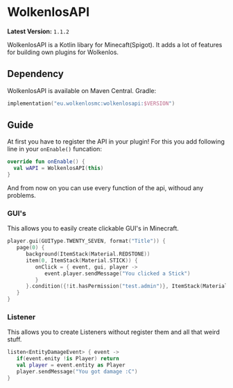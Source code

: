 # WolkenlosAPI
**Latest Version:** `1.1.2`

WolkenlosAPI is a Kotlin libary for Minecaft(Spigot). It adds a lot of features for 
building own plugins for Wolkenlos. 

## Dependency
WolkenlosAPI is available on Maven Central.
Gradle:
```kt
implementation("eu.wolkenlosmc:wolkenlosapi:$VERSION")
```
## Guide
At first you have to register the API in your plugin! For this you add following line
in your `onEnable()` funcation:
```kt
override fun onEnable() {
  val wAPI = WolkenlosAPI(this)
}
```
And from now on you can use every function of the api, withoud any problems.

### GUI's
This allows you to easily create clickable GUI's in Minecraft.
```kt
player.gui(GUIType.TWENTY_SEVEN, format("Title")) {
   page(0) {
      background(ItemStack(Material.REDSTONE))
      item(0, ItemStack(Material.STICK)) {
         onClick = { event, gui, player ->
            event.player.sendMessage("You clicked a Stick")
         }
      }.condition({!it.hasPermission("test.admin")}, ItemStack(Material.BARRIER))
   }
}
```
### Listener
This allows you to create Listeners without register them and all that weird stuff.
```kt
listen<EntityDamageEvent> { event ->
   if(event.enity !is Player) return
   val player = event.entity as Player
   player.sendMessage("You got damage :C")
}
```
